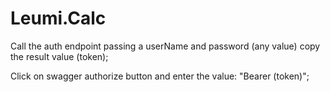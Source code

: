 # Leumi.Calc

Call the auth endpoint passing a userName and password (any value) copy the result value (token);

Click on swagger authorize button and enter the value: "Bearer (token)";

